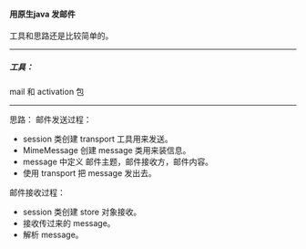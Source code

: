 #### 用原生java 发邮件
工具和思路还是比较简单的。

----------------------
##### 工具：
mail 和 activation 包

----
思路：
邮件发送过程：
* session 类创建 transport 工具用来发送。
* MimeMessage 创建 message 类用来装信息。
* message 中定义 邮件主题，邮件接收方，邮件内容。
* 使用 transport 把 message 发出去。

邮件接收过程：
* session 类创建 store 对象接收。
* 接收传过来的 message。
* 解析 message。
